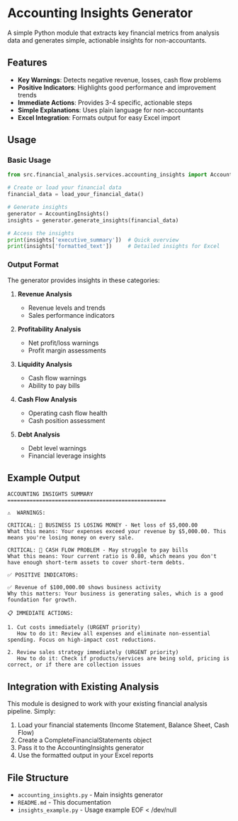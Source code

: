 # Accounting Insights Generator

A simple Python module that extracts key financial metrics from analysis data and generates simple, actionable insights for non-accountants.

## Features

- **Key Warnings**: Detects negative revenue, losses, cash flow problems
- **Positive Indicators**: Highlights good performance and improvement trends
- **Immediate Actions**: Provides 3-4 specific, actionable steps
- **Simple Explanations**: Uses plain language for non-accountants
- **Excel Integration**: Formats output for easy Excel import

## Usage

### Basic Usage

```python
from src.financial_analysis.services.accounting_insights import AccountingInsights

# Create or load your financial data
financial_data = load_your_financial_data()

# Generate insights
generator = AccountingInsights()
insights = generator.generate_insights(financial_data)

# Access the insights
print(insights['executive_summary'])  # Quick overview
print(insights['formatted_text'])     # Detailed insights for Excel
```

### Output Format

The generator provides insights in these categories:

1. **Revenue Analysis**
   - Revenue levels and trends
   - Sales performance indicators

2. **Profitability Analysis**
   - Net profit/loss warnings
   - Profit margin assessments

3. **Liquidity Analysis**
   - Cash flow warnings
   - Ability to pay bills

4. **Cash Flow Analysis**
   - Operating cash flow health
   - Cash position assessment

5. **Debt Analysis**
   - Debt level warnings
   - Financial leverage insights

## Example Output

```
ACCOUNTING INSIGHTS SUMMARY
==================================================

⚠️  WARNINGS:

CRITICAL: 🚨 BUSINESS IS LOSING MONEY - Net loss of $5,000.00
What this means: Your expenses exceed your revenue by $5,000.00. This means you're losing money on every sale.

CRITICAL: 🚨 CASH FLOW PROBLEM - May struggle to pay bills
What this means: Your current ratio is 0.80, which means you don't have enough short-term assets to cover short-term debts.

✅ POSITIVE INDICATORS:

✅ Revenue of $100,000.00 shows business activity
Why this matters: Your business is generating sales, which is a good foundation for growth.

📋 IMMEDIATE ACTIONS:

1. Cut costs immediately (URGENT priority)
   How to do it: Review all expenses and eliminate non-essential spending. Focus on high-impact cost reductions.

2. Review sales strategy immediately (URGENT priority)
   How to do it: Check if products/services are being sold, pricing is correct, or if there are collection issues
```

## Integration with Existing Analysis

This module is designed to work with your existing financial analysis pipeline. Simply:

1. Load your financial statements (Income Statement, Balance Sheet, Cash Flow)
2. Create a CompleteFinancialStatements object
3. Pass it to the AccountingInsights generator
4. Use the formatted output in your Excel reports

## File Structure

- `accounting_insights.py` - Main insights generator
- `README.md` - This documentation
- `insights_example.py` - Usage example
EOF < /dev/null
